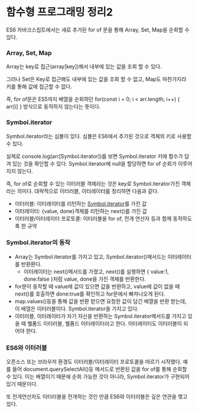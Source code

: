 # 함수형 프로그래밍 정리2
ES6 자바크스립트에서는 새로 추가된 for of 문을 통해 Array, Set, Map을 순회할 수 있다.

### Array, Set, Map
Array는 key로 접근(array[key])해서 내부에 있는 값을 조회 할 수 있다.

그러나 Set은 Key로 접근해도 내부에 있는 값을 조회 할 수 없고, Map도 마찬가지라 키를 통해 값에 접근할 수 없다. 

즉, for of문은 ES5까지 배열을 순회하던 for(const i = 0; i < arr.length; i++) { arr[i] } 방식으로 동작하지 않는다는 뜻이다.

### Symbol.iterator
Symbol.iterator라는 심볼이 있다. 심볼은 ES6에서 추가된 것으로 객체의 키로 사용할 수 있다.

실제로 console.log(arr[Symbol.iterator])를 보면 Symbol.iterator 키에 함수가 담겨 있는 것을 확인할 수 있다. Symbol.iterator에 null을 할당하면 for of 순회가 이루어지지 않는다.

즉, for of로 순회할 수 있는 이터러블 객체라는 것은 key로 Symbol.iterator가진 객체라는 의미다. 대략적으로 이터러블, 이터레이터를 정리하면 다음과 같다.

* 이터러블: 이터레이터를 리턴하는 [Symbol.iterator]()를 가진 값
* 이터레이터: {value, done}객체를 리턴하는 next()를 가진 값
* 이터러블/이터레이터 프로토콜: 이터러블을 for of, 전개 연산자 등과 함께 동작하도록 한 규약

### Symbol.iterator의 동작
* Array는 Symbol.iterator를 가지고 있고, Symbol.iterator()메서드는 이터레이터를 반환환다.
  * 이터레이터는 next()메서드를 가졌고, next()를 실행하면 { value:1, done:false }처럼 value, done을 가진 객체를 반환한다.
* for문이 동작할 때 value에 값이 있으면 값을 반환하고, value에 값이 없을 때 next()를 호출하면 done:true를 확인하고 for문에서 빠져나오게 된다.
* map.values()등을 통해 값을 반환 받으면 요청한 값이 담긴 배열을 반환 받는데, 이 배열은 이터러블이다. Symbol.iterator을 가지고 있다.
* 이터러블, 이터레이터가 자기 자신을 반환하는 Symbol.iterator메서드를 가지고 있을 때 웰폼드 이터러블, 웰폼드 이터레이터라고 한다. 이터레이터도 이터러블이 되어야 한다.

### ES6와 이터러블
오픈소스 또는 브라우저 환경도 이터러블/이터레이터 프로토콜을 따르기 시작했다. 예를 들어 document.querySelectAll()등 메서드로 반환된 값을 for of를 통해 순회할 수 있다. 
이는 배열이기 때문에 순회 가능한 것이 아니라, Symbol.iterator가 구현되어 있기 때문이다.

또 전개연산자도 이터러블을 전개하는 것인 만큼 ES6와 이터러블은 깊은 연관을 맺고 있다.
